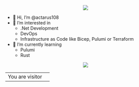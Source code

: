 
<p align="center" width="100%">
  <img align="center" src="https://media.giphy.com/media/JIX9t2j0ZTN9S/giphy.gif" />
</p>

- 👋 Hi, I’m @actarus108
- 👀 I’m interested in
  - .Net Development
  - DevOps
  - Infrastructure as Code like Bicep, Pulumi or Terraform
- 🌱 I’m currently learning 
  - Pulumi
  - Rust
<!-- - 💞️ I’m looking to collaborate on ... -->
<!-- - 📫 How to reach me ... -->

<p align="center" width="100%">
  <img align="center" src="https://media.giphy.com/media/JIX9t2j0ZTN9S/giphy.gif" />
</p>

<table>
  <tr>
    <td>You are visitor</td>
    <td><img src="https://profile-counter.glitch.me/actarus108/count.svg" alt="" /></td>
  </tr>
</table>

<!---
actarus108/actarus108 is a ✨ special ✨ repository because its `README.md` (this file) appears on your GitHub profile.
You can click the Preview link to take a look at your changes.
--->
